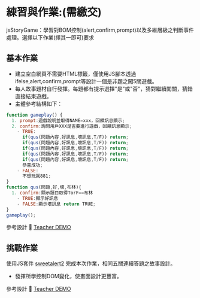 # 練習與作業:(需繳交)
jsStoryGame：學習對BOM控制(alert,confirm,prompt)以及多維層級之判斷事件處理。選擇以下作業(擇其一即可)要求

## 基本作業
- 建立空白網頁不需要HTML標籤，僅使用JS腳本透過ifelse,alert,confirm,prompt等設計一個是非題之闖5關遊戲。
- 每人故事題材自行發揮。每題都有提示選擇"是"或"否"，猜對繼續闖關，猜錯直接結束遊戲。
- 主體參考結構如下：

```javascript
function gameplay() {
  1. prompt:遊戲說明並取得NAME=xxx，回饋訊息顯示;
  2. confirm:詢問用戶XXX是否要進行遊戲，回饋訊息顯示;
    - TRUE:
      if(qus(問題內容,好訊息,壞訊息,T/F)) return;
      if(qus(問題內容,好訊息,壞訊息,T/F)) return;
      if(qus(問題內容,好訊息,壞訊息,T/F)) return;
      if(qus(問題內容,好訊息,壞訊息,T/F)) return;
      if(qus(問題內容,好訊息,壞訊息,T/F)) return;
      恭喜成功;
    - FALSE:
      不想玩就881;
}
function qus(問題,好,壞,布林){
  1. confirm:顯示題目取得TorF==布林
    - TRUE:顯示好訊息
    - FALSE:顯示壞訊息 return TRUE;
}
gameplay();
```

參考設計 
:link: [Teacher DEMO](http://page002.lokiui.com/ver1/)


## 挑戰作業
使用JS套件 [sweetalert2](https://sweetalert2.github.io/) 完成本次作業，相同五關連續答題之故事設計。

- 發揮所學控制DOM變化，使畫面設計更豐富。

參考設計 
:link: [Teacher DEMO](http://page002.lokiui.com/)

